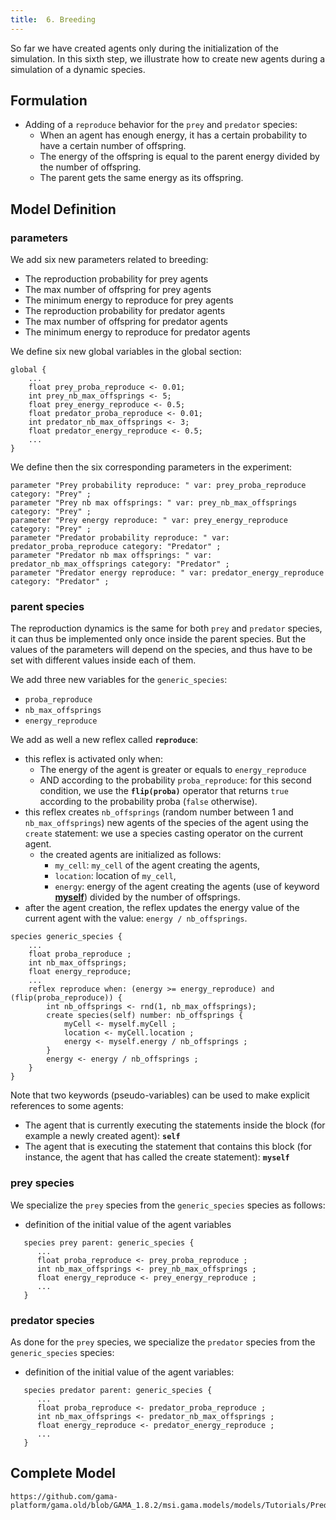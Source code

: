 ```yaml
---
title:  6. Breeding
---
```


So far we have created agents only during the initialization of the simulation. In this sixth step, we illustrate how to create new agents during a simulation of a dynamic species.


## Formulation

* Adding of a `reproduce` behavior for the `prey` and `predator` species:
  * When an agent has enough energy, it has a certain probability to have a certain number of offspring.
  * The energy of the offspring is equal to the parent energy divided by the number of offspring.
  * The parent gets the same energy as its offspring.


## Model Definition

### parameters

We add six new parameters related to breeding:

* The reproduction probability for prey agents
* The max number of offspring for prey agents
* The minimum energy to reproduce for prey agents
* The reproduction probability for predator agents
* The max number of offspring for predator agents
* The minimum energy to reproduce for predator agents

We define six new global variables in the global section:
```
global {
    ...
    float prey_proba_reproduce <- 0.01;
    int prey_nb_max_offsprings <- 5; 
    float prey_energy_reproduce <- 0.5; 
    float predator_proba_reproduce <- 0.01;
    int predator_nb_max_offsprings <- 3;
    float predator_energy_reproduce <- 0.5;
    ...
}
```

We define then the six corresponding parameters in the experiment:
```
parameter "Prey probability reproduce: " var: prey_proba_reproduce category: "Prey" ;
parameter "Prey nb max offsprings: " var: prey_nb_max_offsprings category: "Prey" ;
parameter "Prey energy reproduce: " var: prey_energy_reproduce category: "Prey" ;
parameter "Predator probability reproduce: " var: predator_proba_reproduce category: "Predator" ;
parameter "Predator nb max offsprings: " var: predator_nb_max_offsprings category: "Predator" ;
parameter "Predator energy reproduce: " var: predator_energy_reproduce category: "Predator" ;
```

### parent species

The reproduction dynamics is the same for both `prey` and `predator` species, it can thus be implemented only once inside the parent species. But the values of the parameters will depend on the species, and thus have to be set with different values inside each of them.

We add three new variables for the `generic_species`:

* `proba_reproduce`
* `nb_max_offsprings`
* `energy_reproduce`

We add as well a new reflex called **`reproduce`**:
  
* this reflex is activated only when:
  * The energy of the agent is greater or equals to `energy_reproduce`
  * AND according to the probability `proba_reproduce`: for this second condition, we use the **`flip(proba)`** operator that returns `true` according to the probability proba (`false` otherwise).
* this reflex creates `nb_offsprings` (random number between 1 and `nb_max_offsprings`) new agents of the species of the agent using the `create` statement: we use a species casting operator on the current agent.
  * the created agents are initialized as follows:
    * `my_cell`: `my_cell` of the agent creating the agents,
    * `location`: location of `my_cell`,
    * `energy`: energy of the agent creating the agents (use of keyword **[myself](PseudoVariables#myself)**) divided by the number of offsprings.
* after the agent creation, the reflex updates the energy value of the current agent with the value: `energy / nb_offsprings`.

```
species generic_species {
    ...
    float proba_reproduce ;
    int nb_max_offsprings;
    float energy_reproduce;
    ... 
    reflex reproduce when: (energy >= energy_reproduce) and (flip(proba_reproduce)) {
        int nb_offsprings <- rnd(1, nb_max_offsprings);
        create species(self) number: nb_offsprings {
            myCell <- myself.myCell ;
            location <- myCell.location ;
            energy <- myself.energy / nb_offsprings ;
        }
        energy <- energy / nb_offsprings ;
    }
}
```

Note that two keywords (pseudo-variables) can be used to make explicit references to some agents:

* The agent that is currently executing the statements inside the block (for example a newly created agent): **`self`**
* The agent that is executing the statement that contains this block (for instance, the agent that has called the create statement): **`myself`**

### prey species

We specialize the `prey` species from the `generic_species` species as follows:

* definition of the initial value of the agent variables

```
   species prey parent: generic_species {
      ...
      float proba_reproduce <- prey_proba_reproduce ;
      int nb_max_offsprings <- prey_nb_max_offsprings ;
      float energy_reproduce <- prey_energy_reproduce ;
      ...
   }
```

### predator species

As done for the `prey` species, we specialize the `predator` species from the `generic_species` species:

* definition of the initial value of the agent variables:

```
   species predator parent: generic_species {
      ...
      float proba_reproduce <- predator_proba_reproduce ;
      int nb_max_offsprings <- predator_nb_max_offsprings ;
      float energy_reproduce <- predator_energy_reproduce ;
      ...
   }
```



## Complete Model

```gaml reference
https://github.com/gama-platform/gama.old/blob/GAMA_1.8.2/msi.gama.models/models/Tutorials/Predator%20Prey/models/Model%2006.gaml
```